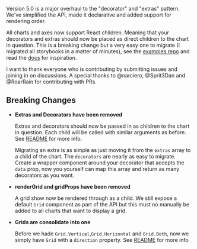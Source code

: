 
Version 5.0 is a major overhaul to the "decorator" and "extras" pattern.
We've simplified the API, made it declarative and added support for
rendering order.

All charts and axes now support React children. Meaning that your decorators
and extras should now be placed as direct children to the chart in question.
This is a breaking change but a very easy one to migrate (I migrated all storybooks in a matter of minutes),
see the [examples repo](https://github.com/JesperLekland/react-native-svg-charts-examples)
and read the [docs](https://github.com/JesperLekland/react-native-svg-charts#react-native-svg-charts) for inspiration.

I want to thank everyone who is contributing by submitting issues and joining
in on discussions. A special thanks to @narciero, @Sprit3Dan and @RoarRain for
contributing with PRs.

## Breaking Changes
* **Extras and Decorators have been removed**

    Extras and decorators should now be passed in as children to the chart in question.
    Each child will be called with similar arguments as before. See
    [README](https://github.com/JesperLekland/react-native-svg-charts#react-native-svg-charts)
    for more info.

    Migrating an extra is as simple as just moving it from the `extras` array to a child of the chart.
    The `decorators` are nearly as easy to migrate. Create a wrapper component around
    your decorator that accepts the `data` prop, now you yourself can map this array and return as many decorators as you want.


* **renderGrid and gridProps have been removed**

    A grid show now be rendered through as a child. We still expose a default `Grid`
    component as part of the API but this must no manually be added to all charts that want to display a grid.


* **Grids are consolidate into one**

    Before we hade `Grid.Vertical`,`Grid.Horizontal` and `Grid.Both`,
    now we simply have `Grid` with a `direction` property. See [README](https://github.com/JesperLekland/react-native-svg-charts#react-native-svg-charts)
    for more info

